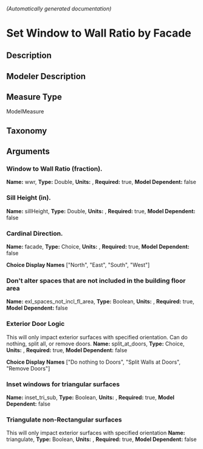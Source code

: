

###### (Automatically generated documentation)

# Set Window to Wall Ratio by Facade

## Description


## Modeler Description


## Measure Type
ModelMeasure

## Taxonomy


## Arguments


### Window to Wall Ratio (fraction).

**Name:** wwr,
**Type:** Double,
**Units:** ,
**Required:** true,
**Model Dependent:** false




### Sill Height (in).

**Name:** sillHeight,
**Type:** Double,
**Units:** ,
**Required:** true,
**Model Dependent:** false




### Cardinal Direction.

**Name:** facade,
**Type:** Choice,
**Units:** ,
**Required:** true,
**Model Dependent:** false


**Choice Display Names** ["North", "East", "South", "West"]



### Don't alter spaces that are not included in the building floor area

**Name:** exl_spaces_not_incl_fl_area,
**Type:** Boolean,
**Units:** ,
**Required:** true,
**Model Dependent:** false




### Exterior Door Logic
This will only impact exterior surfaces with specified orientation. Can do nothing, split all, or remove doors.
**Name:** split_at_doors,
**Type:** Choice,
**Units:** ,
**Required:** true,
**Model Dependent:** false


**Choice Display Names** ["Do nothing to Doors", "Split Walls at Doors", "Remove Doors"]



### Inset windows for triangular surfaces

**Name:** inset_tri_sub,
**Type:** Boolean,
**Units:** ,
**Required:** true,
**Model Dependent:** false




### Triangulate non-Rectangular surfaces
This will only impact exterior surfaces with specified orientation
**Name:** triangulate,
**Type:** Boolean,
**Units:** ,
**Required:** true,
**Model Dependent:** false







